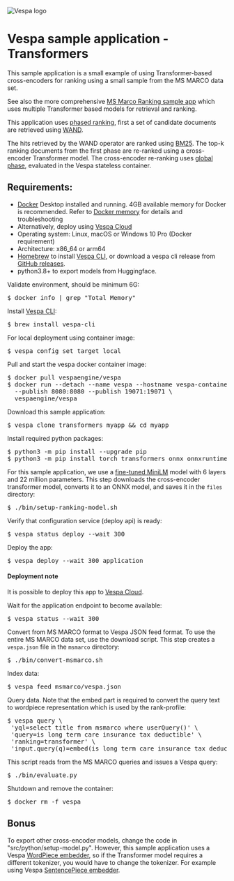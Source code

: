 <!-- Copyright Vespa.ai. Licensed under the terms of the Apache 2.0 license. See LICENSE in the project root. -->

![Vespa logo](https://vespa.ai/assets/vespa-logo-color.png)

# Vespa sample application - Transformers

This sample application is a small example of using Transformer-based cross-encoders for ranking
using a small sample from the MS MARCO data set. 

See also the more comprehensive [MS Marco Ranking sample app](../msmarco-ranking/)
which uses multiple Transformer based models for retrieval and ranking. 

This application uses [phased ranking](https://docs.vespa.ai/en/phased-ranking.html), first a set of candidate
documents are retrieved using [WAND](https://docs.vespa.ai/en/using-wand-with-vespa.html). 

The hits retrieved by the WAND operator are ranked using [BM25](https://docs.vespa.ai/en/reference/bm25.html). 
The top-k ranking documents from the first phase
are re-ranked using a cross-encoder Transformer model. 
The cross-encoder re-ranking uses [global phase](https://docs.vespa.ai/en/phased-ranking.html#global-phase), evaluated in the
Vespa stateless container.

## Requirements:

* [Docker](https://www.docker.com/) Desktop installed and running. 4GB available memory for Docker is recommended.
  Refer to [Docker memory](https://docs.vespa.ai/en/operations/docker-containers.html#memory)
  for details and troubleshooting
* Alternatively, deploy using [Vespa Cloud](#deployment-note)
* Operating system: Linux, macOS or Windows 10 Pro (Docker requirement)
* Architecture: x86_64 or arm64 
* [Homebrew](https://brew.sh/) to install [Vespa CLI](https://docs.vespa.ai/en/vespa-cli.html), or download
  a vespa cli release from [GitHub releases](https://github.com/vespa-engine/vespa/releases).
* python3.8+ to export models from Huggingface. 

Validate environment, should be minimum 6G:
<pre>
$ docker info | grep "Total Memory"
</pre>

Install [Vespa CLI](https://docs.vespa.ai/en/vespa-cli.html):
<pre>
$ brew install vespa-cli
</pre>

For local deployment using container image:
<pre data-test="exec">
$ vespa config set target local
</pre>

Pull and start the vespa docker container image:
<pre data-test="exec">
$ docker pull vespaengine/vespa
$ docker run --detach --name vespa --hostname vespa-container \
  --publish 8080:8080 --publish 19071:19071 \
  vespaengine/vespa
</pre>

Download this sample application:
<pre data-test="exec">
$ vespa clone transformers myapp && cd myapp
</pre>

Install required python packages:
<pre data-test="exec">
$ python3 -m pip install --upgrade pip
$ python3 -m pip install torch transformers onnx onnxruntime
</pre>

For this sample application, we use a [fine-tuned MiniLM](https://huggingface.co/cross-encoder/ms-marco-MiniLM-L-6-v2) 
model with 6 layers and 22 million parameters.
This step downloads the cross-encoder transformer model, converts it to an ONNX model,
and saves it in the `files` directory:
<pre data-test="exec">
$ ./bin/setup-ranking-model.sh
</pre>

Verify that configuration service (deploy api) is ready:
<pre data-test="exec">
$ vespa status deploy --wait 300
</pre>

Deploy the app:
<pre data-test="exec" data-test-assert-contains="Success">
$ vespa deploy --wait 300 application
</pre>

#### Deployment note
It is possible to deploy this app to
[Vespa Cloud](https://cloud.vespa.ai/en/getting-started#deploy-sample-applications).

Wait for the application endpoint to become available:
<pre data-test="exec">
$ vespa status --wait 300
</pre>

Convert from MS MARCO format to Vespa JSON feed format. 
To use the entire MS MARCO data set, use the download script.
This step creates a `vespa.json` file in the `msmarco` directory:
<pre data-test="exec">
$ ./bin/convert-msmarco.sh
</pre>

Index data:
<pre data-test="exec">
$ vespa feed msmarco/vespa.json
</pre>

Query data.
Note that the embed part is required to convert the query text
to wordpiece representation which is used by the rank-profile:
<pre data-test="exec" data-test-assert-contains="children">
$ vespa query \
 'yql=select title from msmarco where userQuery()' \
 'query=is long term care insurance tax deductible' \
 'ranking=transformer' \
 'input.query(q)=embed(is long term care insurance tax deductible)'
</pre>

This script reads from the MS MARCO queries and issues a Vespa query:
<pre data-test="exec" data-test-assert-contains="children">
$ ./bin/evaluate.py
</pre>

Shutdown and remove the container:
<pre data-test="after">
$ docker rm -f vespa
</pre>


## Bonus 
To export other cross-encoder models, change the code in "src/python/setup-model.py".
However, this sample application uses a Vespa
[WordPiece embedder](https://docs.vespa.ai/en/reference/embedding-reference.html#wordpiece-embedder),
so if the Transformer model requires a different tokenizer, you would have to change the tokenizer. For example
using Vespa [SentencePiece embedder](https://docs.vespa.ai/en/reference/embedding-reference.html#sentencepiece-embedder).
